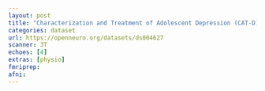 ```yaml
---
layout: post
title: "Characterization and Treatment of Adolescent Depression (CAT-D)"
categories: dataset
url: https://openneuro.org/datasets/ds004627
scanner: 3T
echoes: [4]
extras: [physio]
fmriprep:
afni:
---
```

